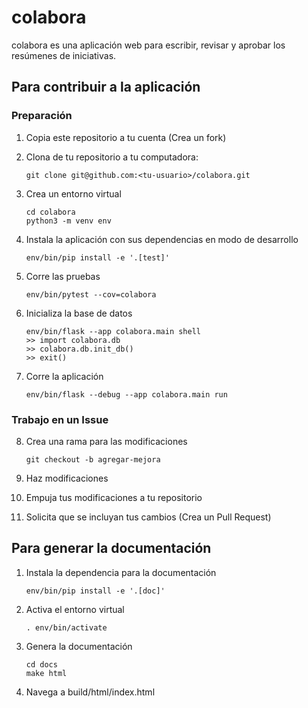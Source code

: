 # colabora

colabora es una aplicación web para escribir, revisar y aprobar los
resúmenes de iniciativas.

## Para contribuir a la aplicación

### Preparación

1. Copia este repositorio a tu cuenta (Crea un fork)

2. Clona de tu repositorio a tu computadora:

       git clone git@github.com:<tu-usuario>/colabora.git

3. Crea un entorno virtual

       cd colabora
       python3 -m venv env

4. Instala la aplicación con sus dependencias en modo de desarrollo

       env/bin/pip install -e '.[test]'

5. Corre las pruebas

       env/bin/pytest --cov=colabora

6. Inicializa la base de datos

       env/bin/flask --app colabora.main shell
       >> import colabora.db
       >> colabora.db.init_db()
       >> exit()

7. Corre la aplicación

       env/bin/flask --debug --app colabora.main run

### Trabajo en un Issue

8. Crea una rama para las modificaciones

       git checkout -b agregar-mejora

9. Haz modificaciones

10. Empuja tus modificaciones a tu repositorio

11. Solicita que se incluyan tus cambios (Crea un Pull Request)

## Para generar la documentación

1. Instala la dependencia para la documentación

       env/bin/pip install -e '.[doc]'

2. Activa el entorno virtual

       . env/bin/activate

3. Genera la documentación

       cd docs
       make html

4. Navega a build/html/index.html